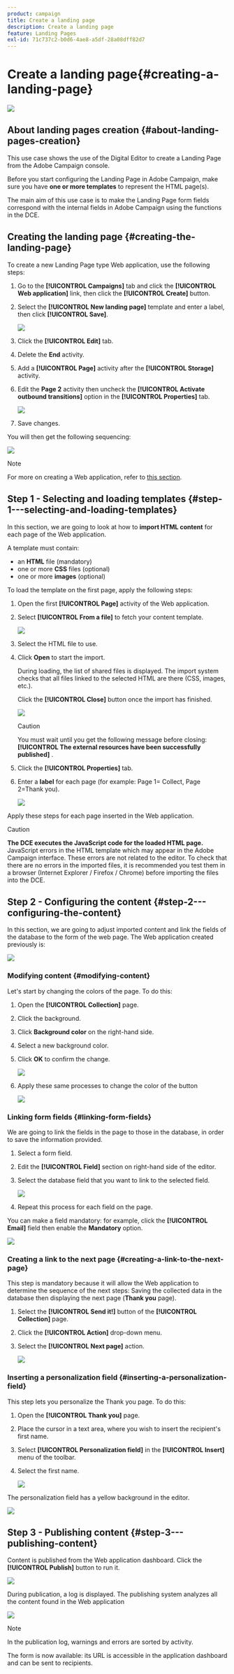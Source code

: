 ```yaml
---
product: campaign
title: Create a landing page
description: Create a landing page
feature: Landing Pages
exl-id: 71c737c2-b0d6-4ae8-a5df-28a08dff82d7
---
```

# Create a landing page{#creating-a-landing-page}

![](../../assets/common.svg)

## About landing pages creation {#about-landing-pages-creation}

This use case shows the use of the Digital Editor to create a Landing Page from the Adobe Campaign console.

Before you start configuring the Landing Page in Adobe Campaign, make sure you have **one or more templates** to represent the HTML page(s).

The main aim of this use case is to make the Landing Page form fields correspond with the internal fields in Adobe Campaign using the functions in the DCE.

## Creating the landing page {#creating-the-landing-page}

To create a new Landing Page type Web application, use the following steps:

1. Go to the **[!UICONTROL Campaigns]** tab and click the **[!UICONTROL Web application]** link, then click the **[!UICONTROL Create]** button.
1. Select the **[!UICONTROL New landing page]** template and enter a label, then click **[!UICONTROL Save]**.

   ![](assets/dce_uc1_newlandingpage.png)

1. Click the **[!UICONTROL Edit]** tab.
1. Delete the **End** activity.
1. Add a **[!UICONTROL Page]** activity after the **[!UICONTROL Storage]** activity.
1. Edit the **Page 2** activity then uncheck the **[!UICONTROL Activate outbound transitions]** option in the **[!UICONTROL Properties]** tab.

   ![](assets/dce_uc1_transition.png)

1. Save changes.

You will then get the following sequencing:

![](assets/dce_uc1_edition_activity.png)

>[!NOTE]
>
>For more on creating a Web application, refer to [this section](creating-a-new-web-application.md).

## Step 1 - Selecting and loading templates {#step-1---selecting-and-loading-templates}

In this section, we are going to look at how to **import HTML content** for each page of the Web application.

A template must contain:

* an **HTML** file (mandatory)
* one or more **CSS** files (optional)
* one or more **images** (optional)

To load the template on the first page, apply the following steps:

1. Open the first **[!UICONTROL Page]** activity of the Web application.
1. Select **[!UICONTROL From a file]** to fetch your content template.

   ![](assets/dce_uc1_selectmodel.png)

1. Select the HTML file to use.
1. Click **Open** to start the import.

   During loading, the list of shared files is displayed. The import system checks that all files linked to the selected HTML are there (CSS, images, etc.).

   Click the **[!UICONTROL Close]** button once the import has finished.

   ![](assets/dce_uc1_import.png)

   >[!CAUTION]
   >
   >You must wait until you get the following message before closing: **[!UICONTROL The external resources have been successfully published]** .

1. Click the **[!UICONTROL Properties]** tab.
1. Enter a **label** for each page (for example: Page 1= Collect, Page 2=Thank you).

   ![](assets/dce_uc1_pagelabel.png)

Apply these steps for each page inserted in the Web application.

>[!CAUTION]
>
>**The DCE executes the JavaScript code for the loaded HTML page.** JavaScript errors in the HTML template which may appear in the Adobe Campaign interface. These errors are not related to the editor. To check that there are no errors in the imported files, it is recommended you test them in a browser (Internet Explorer / Firefox / Chrome) before importing the files into the DCE.

## Step 2 - Configuring the content {#step-2---configuring-the-content}

In this section, we are going to adjust imported content and link the fields of the database to the form of the web page. The Web application created previously is: 

![](assets/dce_uc1_lp_enchainement.png)

### Modifying content {#modifying-content}

Let's start by changing the colors of the page. To do this:

1. Open the **[!UICONTROL Collection]** page.
1. Click the background.
1. Click **Background color** on the right-hand side.
1. Select a new background color.
1. Click **OK** to confirm the change.

   ![](assets/dce_uc1_changecolor.png)

1. Apply these same processes to change the color of the button

   ![](assets/dce_uc1_finalcolor.png)

### Linking form fields {#linking-form-fields}

We are going to link the fields in the page to those in the database, in order to save the information provided.

1. Select a form field.
1. Edit the **[!UICONTROL Field]** section on right-hand side of the editor.
1. Select the database field that you want to link to the selected field.

   ![](assets/dce_uc1_mapping.png)

1. Repeat this process for each field on the page.

You can make a field mandatory: for example, click the **[!UICONTROL Email]** field then enable the **Mandatory** option.

![](assets/dce_uc1_fieldmandatory.png)

### Creating a link to the next page {#creating-a-link-to-the-next-page}

This step is mandatory because it will allow the Web application to determine the sequence of the next steps: Saving the collected data in the database then displaying the next page (**Thank you** page).

1. Select the **[!UICONTROL Send it!]** button of the **[!UICONTROL Collection]** page.
1. Click the **[!UICONTROL Action]** drop-down menu.
1. Select the **[!UICONTROL Next page]** action.

   ![](assets/dce_uc1_actionbouton.png)

### Inserting a personalization field {#inserting-a-personalization-field}

This step lets you personalize the Thank you page. To do this:

1. Open the **[!UICONTROL Thank you]** page.
1. Place the cursor in a text area, where you wish to insert the recipient's first name.
1. Select **[!UICONTROL Personalization field]** in the **[!UICONTROL Insert]** menu of the toolbar. 
1. Select the first name.

   ![](assets/dce_uc1_persochamp.png)

The personalization field has a yellow background in the editor.

![](assets/dce_uc1_edit_champperso.png)

## Step 3 - Publishing content {#step-3---publishing-content}

Content is published from the Web application dashboard. Click the **[!UICONTROL Publish]** button to run it.

![](assets/dce_uc1_pub_dashboard.png)

During publication, a log is displayed. The publishing system analyzes all the content found in the Web application 

![](assets/dce_uc1_pub_dashboard_journal.png)

>[!NOTE]
>
>In the publication log, warnings and errors are sorted by activity.

The form is now available: its URL is accessible in the application dashboard and can be sent to recipients.
